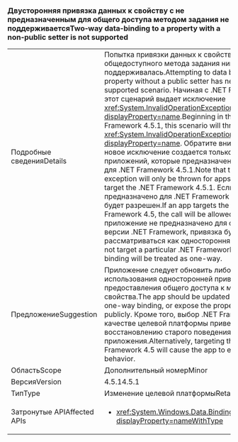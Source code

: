 ### <a name="two-way-data-binding-to-a-property-with-a-non-public-setter-is-not-supported"></a><span data-ttu-id="ab21c-101">Двусторонняя привязка данных к свойству с не предназначенным для общего доступа методом задания не поддерживается</span><span class="sxs-lookup"><span data-stu-id="ab21c-101">Two-way data-binding to a property with a non-public setter is not supported</span></span>

|   |   |
|---|---|
|<span data-ttu-id="ab21c-102">Подробные сведения</span><span class="sxs-lookup"><span data-stu-id="ab21c-102">Details</span></span>|<span data-ttu-id="ab21c-103">Попытка привязки данных к свойству без общедоступного метода задания никогда не поддерживалась.</span><span class="sxs-lookup"><span data-stu-id="ab21c-103">Attempting to data bind to a property without a public setter has never been a supported scenario.</span></span> <span data-ttu-id="ab21c-104">Начиная с .NET Framework 4.5.1 этот сценарий выдает исключение <xref:System.InvalidOperationException?displayProperty=name>.</span><span class="sxs-lookup"><span data-stu-id="ab21c-104">Beginning in the .NET Framework 4.5.1, this scenario will throw an <xref:System.InvalidOperationException?displayProperty=name>.</span></span> <span data-ttu-id="ab21c-105">Обратите внимание, что это новое исключение создается только для приложений, которые предназначены специально для .NET Framework 4.5.1.</span><span class="sxs-lookup"><span data-stu-id="ab21c-105">Note that this new exception will only be thrown for apps that specifically target the .NET Framework 4.5.1.</span></span> <span data-ttu-id="ab21c-106">Если приложение предназначено для .NET Framework 4.5, вызов будет разрешен.</span><span class="sxs-lookup"><span data-stu-id="ab21c-106">If an app targets the .NET Framework 4.5, the call will be allowed.</span></span> <span data-ttu-id="ab21c-107">Если приложение не предназначено для определенной версии .NET Framework, привязка будет рассматриваться как односторонняя.</span><span class="sxs-lookup"><span data-stu-id="ab21c-107">If the app does not target a particular .NET Framework version, the binding will be treated as one-way.</span></span>|
|<span data-ttu-id="ab21c-108">Предложение</span><span class="sxs-lookup"><span data-stu-id="ab21c-108">Suggestion</span></span>|<span data-ttu-id="ab21c-109">Приложение следует обновить либо для использования односторонней привязки, либо для предоставления общего доступа к методу задания свойства.</span><span class="sxs-lookup"><span data-stu-id="ab21c-109">The app should be updated to either use one-way binding, or expose the property's setter publicly.</span></span> <span data-ttu-id="ab21c-110">Кроме того, выбор .NET Framework 4.5 в качестве целевой платформы приведет к восстановлению старого поведения приложения.</span><span class="sxs-lookup"><span data-stu-id="ab21c-110">Alternatively, targeting the .NET Framework 4.5 will cause the app to exhibit the old behavior.</span></span>|
|<span data-ttu-id="ab21c-111">Область</span><span class="sxs-lookup"><span data-stu-id="ab21c-111">Scope</span></span>|<span data-ttu-id="ab21c-112">Дополнительный номер</span><span class="sxs-lookup"><span data-stu-id="ab21c-112">Minor</span></span>|
|<span data-ttu-id="ab21c-113">Версия</span><span class="sxs-lookup"><span data-stu-id="ab21c-113">Version</span></span>|<span data-ttu-id="ab21c-114">4.5.1</span><span class="sxs-lookup"><span data-stu-id="ab21c-114">4.5.1</span></span>|
|<span data-ttu-id="ab21c-115">Тип</span><span class="sxs-lookup"><span data-stu-id="ab21c-115">Type</span></span>|<span data-ttu-id="ab21c-116">Изменение целевой платформы</span><span class="sxs-lookup"><span data-stu-id="ab21c-116">Retargeting</span></span>|
|<span data-ttu-id="ab21c-117">Затронутые API</span><span class="sxs-lookup"><span data-stu-id="ab21c-117">Affected APIs</span></span>|<ul><li><xref:System.Windows.Data.BindingMode.TwoWay?displayProperty=nameWithType></li></ul>|


